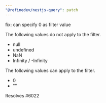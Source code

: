 ```yaml
---
"@refinedev/nestjs-query": patch
---
```


fix: can specify 0 as filter value

The following values do not apply to the filter.

- null
- undefined
- NaN
- Infinity / -Infinity

The following values can apply to the filter.

- 0
- ""

Resolves #6022
